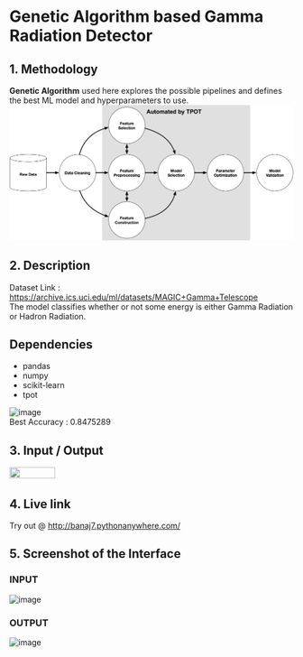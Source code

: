 # Genetic Algorithm based Gamma Radiation Detector

## **1. Methodology**
**Genetic Algorithm** used here explores the possible pipelines and defines the best ML model and hyperparameters to use.
<img src="https://github.com/EpistasisLab/tpot/blob/master/images/tpot-ml-pipeline.png">


## **2. Description**
Dataset Link : https://archive.ics.uci.edu/ml/datasets/MAGIC+Gamma+Telescope  
The model classifies whether or not some energy is either Gamma Radiation or Hadron Radiation.  

 ## Dependencies
 * pandas
 * numpy
 * scikit-learn
 * tpot

![image](https://user-images.githubusercontent.com/83486603/208032632-922b3030-d132-4e00-9f0a-ae16e4f4d5f5.png)  
Best Accuracy : 0.8475289  

## **3. Input / Output**
<img src="https://user-images.githubusercontent.com/7460892/207004091-8f67548d-50ac-49c3-b7cb-ef8ec18a6491.png" width="40%" height="40%">


## **4. Live link**
Try out @ http://banaj7.pythonanywhere.com/


## **5. Screenshot of the Interface**

### INPUT
![image](https://user-images.githubusercontent.com/83486603/208032984-daf786f6-eba4-4145-958d-58cfcc3e3351.png)

### OUTPUT
![image](https://user-images.githubusercontent.com/83486603/208033037-d8b23f2b-093c-4d73-85d4-31e29ad99c0b.png)
